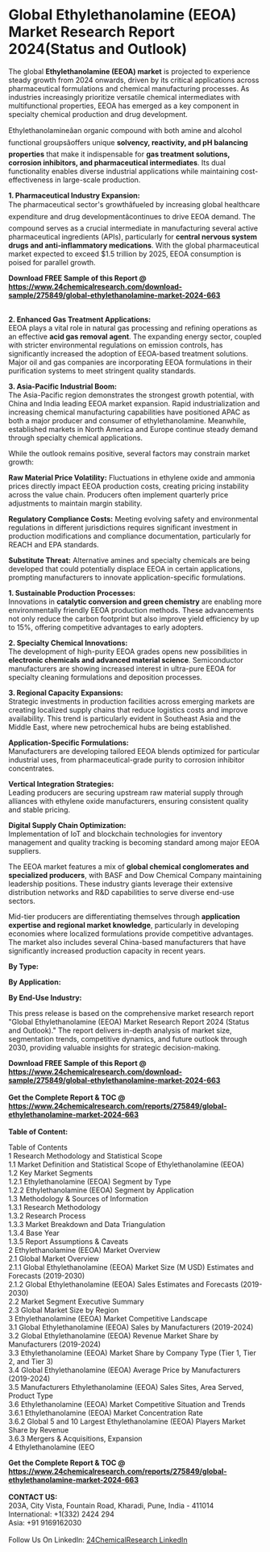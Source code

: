 <h1>Global Ethylethanolamine (EEOA) Market Research Report 2024(Status and Outlook)</h1><p>The global <strong>Ethylethanolamine (EEOA) market</strong> is projected to experience steady growth from 2024 onwards, driven by its critical applications across pharmaceutical formulations and chemical manufacturing processes. As industries increasingly prioritize versatile chemical intermediates with multifunctional properties, EEOA has emerged as a key component in specialty chemical production and drug development.</p><p>Ethylethanolamineâan organic compound with both amine and alcohol functional groupsâoffers unique <strong>solvency, reactivity, and pH balancing properties</strong> that make it indispensable for <strong>gas treatment solutions, corrosion inhibitors, and pharmaceutical intermediates</strong>. Its dual functionality enables diverse industrial applications while maintaining cost-effectiveness in large-scale production.</p><p><strong>1. Pharmaceutical Industry Expansion:</strong><br>
The pharmaceutical sector's growthâfueled by increasing global healthcare expenditure and drug developmentâcontinues to drive EEOA demand. The compound serves as a crucial intermediate in manufacturing several active pharmaceutical ingredients (APIs), particularly for <strong>central nervous system drugs and anti-inflammatory medications</strong>. With the global pharmaceutical market expected to exceed $1.5 trillion by 2025, EEOA consumption is poised for parallel growth.</p><div><b>Download FREE Sample of this Report @ 
            <a href="https://www.24chemicalresearch.com/download-sample/275849/global-ethylethanolamine-market-2024-663">
            https://www.24chemicalresearch.com/download-sample/275849/global-ethylethanolamine-market-2024-663</a></b></div><br><p><strong>2. Enhanced Gas Treatment Applications:</strong><br>
EEOA plays a vital role in natural gas processing and refining operations as an effective <strong>acid gas removal agent</strong>. The expanding energy sector, coupled with stricter environmental regulations on emission controls, has significantly increased the adoption of EEOA-based treatment solutions. Major oil and gas companies are incorporating EEOA formulations in their purification systems to meet stringent quality standards.</p><p><strong>3. Asia-Pacific Industrial Boom:</strong><br>
The Asia-Pacific region demonstrates the strongest growth potential, with China and India leading EEOA market expansion. Rapid industrialization and increasing chemical manufacturing capabilities have positioned APAC as both a major producer and consumer of ethylethanolamine. Meanwhile, established markets in North America and Europe continue steady demand through specialty chemical applications.</p><p>While the outlook remains positive, several factors may constrain market growth:</p><p><strong>Raw Material Price Volatility:</strong> Fluctuations in ethylene oxide and ammonia prices directly impact EEOA production costs, creating pricing instability across the value chain. Producers often implement quarterly price adjustments to maintain margin stability.</p><p><strong>Regulatory Compliance Costs:</strong> Meeting evolving safety and environmental regulations in different jurisdictions requires significant investment in production modifications and compliance documentation, particularly for REACH and EPA standards.</p><p><strong>Substitute Threat:</strong> Alternative amines and specialty chemicals are being developed that could potentially displace EEOA in certain applications, prompting manufacturers to innovate application-specific formulations.</p><p><strong>1. Sustainable Production Processes:</strong><br>
Innovations in <strong>catalytic conversion and green chemistry</strong> are enabling more environmentally friendly EEOA production methods. These advancements not only reduce the carbon footprint but also improve yield efficiency by up to 15%, offering competitive advantages to early adopters.</p><p><strong>2. Specialty Chemical Innovations:</strong><br>
The development of high-purity EEOA grades opens new possibilities in <strong>electronic chemicals and advanced material science</strong>. Semiconductor manufacturers are showing increased interest in ultra-pure EEOA for specialty cleaning formulations and deposition processes.</p><p><strong>3. Regional Capacity Expansions:</strong><br>
Strategic investments in production facilities across emerging markets are creating localized supply chains that reduce logistics costs and improve availability. This trend is particularly evident in Southeast Asia and the Middle East, where new petrochemical hubs are being established.</p><p><strong>Application-Specific Formulations:</strong><br>
	Manufacturers are developing tailored EEOA blends optimized for particular industrial uses, from pharmaceutical-grade purity to corrosion inhibitor concentrates.</p><p><strong>Vertical Integration Strategies:</strong><br>
	Leading producers are securing upstream raw material supply through alliances with ethylene oxide manufacturers, ensuring consistent quality and stable pricing.</p><p><strong>Digital Supply Chain Optimization:</strong><br>
	Implementation of IoT and blockchain technologies for inventory management and quality tracking is becoming standard among major EEOA suppliers.</p><p>The EEOA market features a mix of <strong>global chemical conglomerates and specialized producers</strong>, with BASF and Dow Chemical Company maintaining leadership positions. These industry giants leverage their extensive distribution networks and R&amp;D capabilities to serve diverse end-use sectors.</p><p>Mid-tier producers are differentiating themselves through <strong>application expertise and regional market knowledge</strong>, particularly in developing economies where localized formulations provide competitive advantages. The market also includes several China-based manufacturers that have significantly increased production capacity in recent years.</p><p><strong>By Type:</strong></p><p><strong>By Application:</strong></p><p><strong>By End-Use Industry:</strong></p><p>This press release is based on the comprehensive market research report "Global Ethylethanolamine (EEOA) Market Research Report 2024 (Status and Outlook)." The report delivers in-depth analysis of market size, segmentation trends, competitive dynamics, and future outlook through 2030, providing valuable insights for strategic decision-making.</p><div><b>Download FREE Sample of this Report @ 
            <a href="https://www.24chemicalresearch.com/download-sample/275849/global-ethylethanolamine-market-2024-663">
            https://www.24chemicalresearch.com/download-sample/275849/global-ethylethanolamine-market-2024-663</a></b></div><br><div><b>Get the Complete Report & TOC @ 
            <a href="https://www.24chemicalresearch.com/reports/275849/global-ethylethanolamine-market-2024-663">
            https://www.24chemicalresearch.com/reports/275849/global-ethylethanolamine-market-2024-663</a></b></div><br>
            <b>Table of Content:</b><p>Table of Contents<br />
1 Research Methodology and Statistical Scope<br />
1.1 Market Definition and Statistical Scope of Ethylethanolamine (EEOA)<br />
1.2 Key Market Segments<br />
1.2.1 Ethylethanolamine (EEOA) Segment by Type<br />
1.2.2 Ethylethanolamine (EEOA) Segment by Application<br />
1.3 Methodology & Sources of Information<br />
1.3.1 Research Methodology<br />
1.3.2 Research Process<br />
1.3.3 Market Breakdown and Data Triangulation<br />
1.3.4 Base Year<br />
1.3.5 Report Assumptions & Caveats<br />
2 Ethylethanolamine (EEOA) Market Overview<br />
2.1 Global Market Overview<br />
2.1.1 Global Ethylethanolamine (EEOA) Market Size (M USD) Estimates and Forecasts (2019-2030)<br />
2.1.2 Global Ethylethanolamine (EEOA) Sales Estimates and Forecasts (2019-2030)<br />
2.2 Market Segment Executive Summary<br />
2.3 Global Market Size by Region<br />
3 Ethylethanolamine (EEOA) Market Competitive Landscape<br />
3.1 Global Ethylethanolamine (EEOA) Sales by Manufacturers (2019-2024)<br />
3.2 Global Ethylethanolamine (EEOA) Revenue Market Share by Manufacturers (2019-2024)<br />
3.3 Ethylethanolamine (EEOA) Market Share by Company Type (Tier 1, Tier 2, and Tier 3)<br />
3.4 Global Ethylethanolamine (EEOA) Average Price by Manufacturers (2019-2024)<br />
3.5 Manufacturers Ethylethanolamine (EEOA) Sales Sites, Area Served, Product Type<br />
3.6 Ethylethanolamine (EEOA) Market Competitive Situation and Trends<br />
3.6.1 Ethylethanolamine (EEOA) Market Concentration Rate<br />
3.6.2 Global 5 and 10 Largest Ethylethanolamine (EEOA) Players Market Share by Revenue<br />
3.6.3 Mergers & Acquisitions, Expansion<br />
4 Ethylethanolamine (EEO</p><div><b>Get the Complete Report & TOC @ 
            <a href="https://www.24chemicalresearch.com/reports/275849/global-ethylethanolamine-market-2024-663">
            https://www.24chemicalresearch.com/reports/275849/global-ethylethanolamine-market-2024-663</a></b></div><br><b>CONTACT US:</b><br>
            203A, City Vista, Fountain Road, Kharadi, Pune, India - 411014<br>
            International: +1(332) 2424 294<br>
            Asia: +91 9169162030 <br><br>
            Follow Us On LinkedIn: <a href="https://www.linkedin.com/company/24chemicalresearch/">24ChemicalResearch LinkedIn</a>